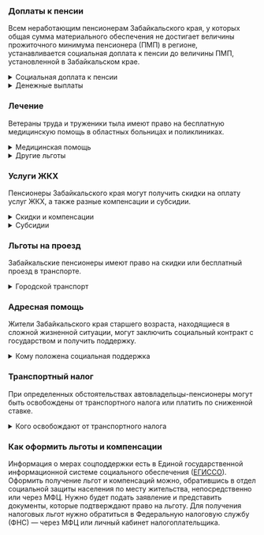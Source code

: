﻿### Доплаты к пенсии
Всем неработающим пенсионерам Забайкальского края, у которых общая сумма материального обеспечения не достигает величины прожиточного минимума пенсионера (ПМП) в регионе, устанавливается социальная доплата к пенсии до величины ПМП, установленной в Забайкальском крае.
<details>
<summary>Социальная доплата к пенсии</summary>
Социальная доплата к пенсии до величины регионального прожиточного минимума пенсионера назначается автоматически, по данным выплатного дела о размере пенсии.
</details>
<details>

<summary>Денежные выплаты</summary>
Если пенсионер относится к льготной категории, он имеет право на ежемесячную денежную выплату (ЕДВ), которая регулярно индексируется.
В Забайкальском крае к таким категориям относятся ветераны труда, труженики тыла, реабилитированные, пострадавшие от репрессий и дети войны (родившимся в довоенный период, до 3 сентября 1945 года).
</details>

### Лечение
Ветераны труда и труженики тыла имеют право на бесплатную медицинскую помощь в областных больницах и поликлиниках. 
<details>

<summary>Медицинская помощь </summary>
Ветераны труда и труженики тыла, а также граждане пожилого возраста [сохраняют право](https://docs.cntd.ru/document/995111997) на обслуживание в поликлиниках и других медицинских учреждениях, к которым они были прикреплены в период работы до выхода на пенсию. Оказание медицинской помощи вне очереди полагается реабилитированным и пострадавшим от репрессий пенсионерам.
</details>
<details>
<summary>Другие льготы</summary>
Неработающим пенсионерам по медицинским показаниям [предоставляется](https://docs.cntd.ru/document/438963604) льготная путёвка: пенсионер за счёт собственных средств оплачивает только 15% её стоимости. 
</details>


### Услуги ЖКХ
Пенсионеры Забайкальского края могут получить скидки на оплату услуг ЖКХ, а также разные компенсации и субсидии. 

<details>
<summary>Скидки и компенсации</summary>
Ветеранам труда, реабилитированным и пострадавшим от репрессий пенсионерам, а также труженикам тыла выплачивается компенсация в размере 50% расходов на оплату жилого помещения, коммунальных услуг и взносов на капремонт. Ветераны труда, которые не достигли возраста 80 лет, получают льготу при условии, что их доходы не превышают 1,5 прожиточных минимума, после 80 лет — независимо от уровня дохода.
Льгота полагается также членам семьи ветерана труда, если совокупный доход семьи не превышает 1,5 прожиточных минимума. Компенсацию предоставляют, исходя из объёмов потребляемых услуг, но не более нормативов потребления.
Льготу получают также члены семьи, совместно проживающие с реабилитированным пенсионером или пострадавшим от репрессий. Компенсацию предоставляют, исходя из объёмов потребляемых услуг, но не более нормативов потребления.
Одинокие неработающие пенсионеры по достижении 70 лет освобождаются от взносов на капремонт на 50%, а с 80-летнего возраста — полностью. Льгота распространяется также на граждан указанного возраста, семья которых состоит из неработающих граждан пенсионного возраста (мужчины — старше 60 лет, женщины — 55 лет) и (или) инвалидов I и II групп. Компенсация рассчитывается, исходя из установленного в регионе минимального взноса на капремонт за 1 кв. метр и размера стандарта нормативной площади жилого помещения.  
Жертвы политических репрессий имеют право на первоочередную установку телефона.

</details>

<details>
<summary>Субсидии</summary>
Пенсионеры могут оформить субсидию на оплату услуг ЖКХ при тратах на «коммуналку» более 22% совокупного дохода семьи. Этот порог снижается для малообеспеченных граждан: при доходах ниже прожиточного минимума доля расходов уменьшается на поправочный коэффициент, равный среднедушевому доходу семьи к прожиточному минимуму. 
</details>

### Льготы на проезд
Забайкальские пенсионеры имеют право на скидки или бесплатный проезд в транспорте. 
<details>
<summary>Городской транспорт</summary>
Мужчины старше 60 лет, женщины — 55 лет, труженики тыла и жертвы политических репрессий [оплачивают](https://docs.cntd.ru/document/428526495) 50% стоимости тарифа за проезд на пригородном железнодорожном, а также городском и пригородном пассажирском транспорте общего пользования. 
</details>

### Адресная помощь
Жители Забайкальского края старшего возраста, находящиеся в сложной жизненной ситуации, могут заключить социальный контракт с государством и получить поддержку.

<details>
<summary>Кому положена социальная поддержка</summary>

Пенсионерам, которые по не зависящим от них причинам оказались в трудной жизненной ситуации, оказывают адресную помощь. Она может быть в виде денежных выплат, ежемесячных или единовременных, либо в натуральной форме — обеспечения продуктами питания, одеждой и обувью, медикаментами и прочее. С нуждающимися пенсионерами может быть заключён социальный контракт.

</details>

### Транспортный налог
При определенных обстоятельствах автовладельцы-пенсионеры могут быть освобождены от транспортного налога или платить по сниженной ставке. 
<details>
<summary>Кого освобождают от транспортного налога</summary>
Пенсионеры, мужчины старше 60 лет, женщины — 55 лет, а также те, кто должен был уйти на пенсию по ранее действовавшему [законодательству](https://www.nalog.gov.ru/rn77/service/tax/d1022798/), уплачивают транспортный налог по ставке 77% на легковые или грузовые автомобили, мотоциклы, мотороллеры мощностью до 150 л. с., самоходные транспортные средства, машины и механизмы на пневматическом и гусеничном ходу. Участники ВОВ полностью освобождены от уплаты налога за указанные ТС независимо от их мощности. Льгота предоставляется на одно транспортное средство по выбору налогоплательщика. Не платят налог собственники ТС, работающих на природном газе, если газобалонное оборудование установлено заводом-изготовителем.
</details>

### Как оформить льготы и компенсации 
Информация о мерах соцподдержки есть в Единой государственной информационной системе социального обеспечения ([ЕГИССО]( http://egisso.ru/site/client/#/)). Оформить получение льгот и компенсаций можно, обратившись в отдел социальной защиты населения по месту жительства, непосредственно или через МФЦ. Нужно будет подать заявление и представить документы, которые подтверждают право на льготу. Для получения налоговых льгот нужно обратиться в Федеральную налоговую службу (ФНС) — через МФЦ или личный кабинет налогоплательщика.





























